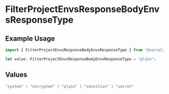 # FilterProjectEnvsResponseBodyEnvsResponseType

## Example Usage

```typescript
import { FilterProjectEnvsResponseBodyEnvsResponseType } from "@vercel/sdk/models/operations";

let value: FilterProjectEnvsResponseBodyEnvsResponseType = "plain";
```

## Values

```typescript
"system" | "encrypted" | "plain" | "sensitive" | "secret"
```
